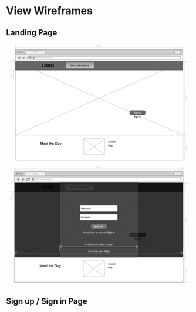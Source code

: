 # View Wireframes

## Landing Page
![landing_page]
![sign_up]

## Sign up / Sign in Page
[landing_page]: ./wireframes/landing_page.png
[sign_up]: ./wireframes/sign_up.png